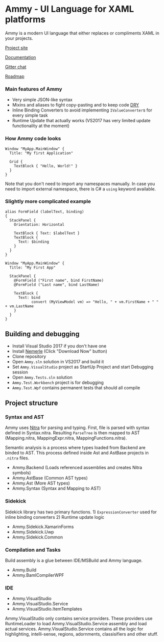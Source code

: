 # Ammy - UI Language for XAML platforms

Ammy is a modern UI language that either replaces or compliments XAML in your projects. 

[Project site](http://www.ammyui.com)

[Documentation](http://www.ammyui.com/documentation/)

[Gitter chat](https://gitter.im/AmmyUI/Ammy)

[Roadmap](https://github.com/AmmyUI/AmmyUI/issues/75)

### Main features of Ammy 

* Very simple JSON-like syntax
* Mixins and aliases to fight copy-pasting and to keep code [DRY](https://en.wikipedia.org/wiki/Don%27t_repeat_yourself)
* Inline Binding Converters to avoid implementing `IValueConverter`s for every simple task
* Runtime Update that actually works (VS2017 has very limited update functionality at the moment)

### How Ammy code looks

```
Window "MyApp.MainWindow" {
  Title: "My first Application"

  Grid {
    TextBlock { "Hello, World!" }
  }
}
```


Note that you don't need to import any namespaces manually. In case you need to import external namespace, there is C# a `using` keyword available.


### Slightly more complicated example

```
alias FormField (labelText, binding)
{
  StackPanel {
    Orientation: Horizontal
    
    TextBlock { Text: $labelText }
    TextBlock {
      Text: $binding
    }
  }
}

Window "MyApp.MainWindow" {
  Title: "My First App"
  
  StackPanel { 
    @FormField ("First name", bind FirstName)
    @FormField ("Last name", bind LastName)
    
    TextBlock {
      Text: bind 
            convert (MyViewModel vm) => "Hello, " + vm.FirstName + " " + vm.LastName
    }
  }
}
```

## Building and debugging

* Install Visual Studio 2017 if you don't have one
* Install [Nemerle](http://nemerle.org) (Click "Download Now" button)
* Clone repository
* Open `Ammy.sln` solution in VS2017 and build it
* Set `Ammy.VisualStudio` project as StartUp Project and start Debugging session
* Open `Ammy.Tests.sln` solution 
* `Ammy.Test.Workbench` project is for debugging
* `Ammy.Test.Wpf` contains permanent tests that should all compile

## Project structure

### Syntax and AST

Ammy uses [Nitra](https://github.com/rsdn/nitra) for parsing and typing. First, file is parsed with syntax defined in Syntax.nitra. Resulting `ParseTree` is then mapped to AST (Mapping.nitra, MappingExpr.nitra, MappingFunctions.nitra). 

Semantic analysis is a process where types loaded from Backend are binded to AST. This process defined inside Ast and AstBase projects in `.nitra` files.

* Ammy.Backend (Loads referenced assemblies and creates Nitra symbols)
* Ammy.AstBase (Common AST types)
* Ammy.Ast (More AST types)
* Ammy.Syntax (Syntax and Mapping to AST)

### Sidekick 

Sidekick library has two primary functions. 1) `ExpressionConverter` used for inline binding converters 2) Runtime update logic

* Ammy.Sidekick.XamarinForms
* Ammy.Sidekick.Uwp
* Ammy.Sidekick.Common

### Compilation and Tasks

Build assembly is a glue between IDE/MSBuild and Ammy language. 

* Ammy.Build
* Ammy.BamlCompilerWPF

### IDE

* Ammy.VisualStudio
* Ammy.VisualStudio.Service
* Ammy.VisualStudio.ItemTemplates

Ammy.VisualStudio only contains service providers. These providers use RuntimeLoader to load Ammy.VisualStudio.Service assembly and load actual services. Ammy.VisualStudio.Service contains all the logic for highlighting, intelli-sense, regions, adornments, classisifiers and other stuff. 






